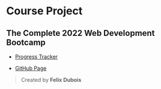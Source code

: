 # Course Project

## The Complete 2022 Web Development Bootcamp

- [Progress Tracker](https://github.com/Felix-Db1/Web-Dev-Course-Progress)

- [GitHub Page](https://felix-db1.github.io/Web-Dev-Course-Project/)

> Created by **Felix Dubois**

<!-- REBASE -->
